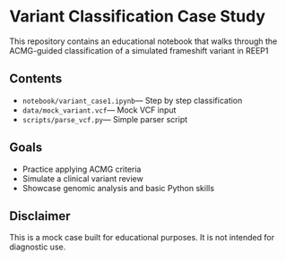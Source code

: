 # Variant Classification Case Study

This repository contains an educational notebook that walks through the ACMG-guided classification of a simulated frameshift variant in REEP1

## Contents
- `notebook/variant_case1.ipynb`— Step by step classification
- `data/mock_variant.vcf`— Mock VCF input
- `scripts/parse_vcf.py`— Simple parser script

## Goals
- Practice applying ACMG criteria
- Simulate a clinical variant review
- Showcase genomic analysis and basic Python skills

## Disclaimer
This is a mock case built for educational purposes. It is not intended for diagnostic use.
